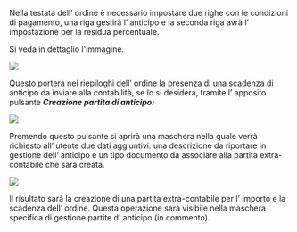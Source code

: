 Nella testata dell’ ordine è necessario impostare due righe con le condizioni di pagamento, una riga gestirà l’ anticipo e la seconda riga avrà l’ impostazione per la residua percentuale.

Si veda in dettaglio l'immagine.

![](/img/it-it/finance-area/maturity-values/maturity-values/advance-maturities/advance-maturity-order.png)

Questo porterà nei riepiloghi dell’ ordine la presenza di una scadenza di anticipo da inviare alla contabilità, se lo si desidera, tramite l’ apposito pulsante ***Creazione partita di anticipo:***

![](/img/it-it/finance-area/maturity-values/maturity-values/advance-maturities/advance-maturity-order-creation.png)

Premendo questo pulsante si aprirà una maschera nella quale verrà richiesto all’ utente due dati aggiuntivi: una descrizione da riportare in gestione dell’ anticipo e un tipo documento da associare alla partita extra-contabile che sarà creata.

![](/img/it-it/finance-area/maturity-values/maturity-values/advance-maturities/advance-maturity-order-creation-popup.png)

Il risultato sarà la creazione di una partita extra-contabile per l’ importo e la scadenza dell’ ordine. Questa operazione sarà visibile nella maschera specifica di gestione partite d’ anticipo (in commento).